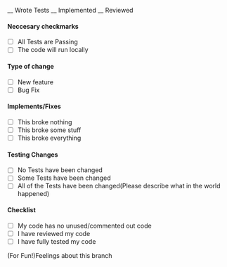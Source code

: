 __ Wrote Tests 
__ Implemented 
__ Reviewed

#### Neccesary checkmarks
- [ ] All Tests are Passing
- [ ] The code will run locally

#### Type of change
- [ ] New feature
- [ ] Bug Fix

#### Implements/Fixes
- [ ] This broke nothing
- [ ] This broke some stuff
- [ ] This broke everything

#### Testing Changes
- [ ] No Tests have been changed
- [ ] Some Tests have been changed
- [ ] All of the Tests have been changed(Please describe what in the world happened)

#### Checklist
- [ ] My code has no unused/commented out code
- [ ] I have reviewed my code
- [ ] I have fully tested my code

(For Fun!)Feelings about this branch
